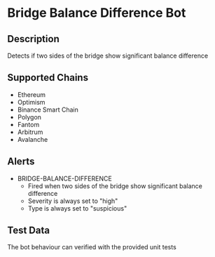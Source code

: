 # Bridge Balance Difference Bot

## Description

Detects if two sides of the bridge show significant balance difference

## Supported Chains

- Ethereum
- Optimism
- Binance Smart Chain
- Polygon
- Fantom
- Arbitrum
- Avalanche

## Alerts

- BRIDGE-BALANCE-DIFFERENCE
  - Fired when two sides of the bridge show significant balance difference
  - Severity is always set to "high"
  - Type is always set to "suspicious"

## Test Data

The bot behaviour can verified with the provided unit tests